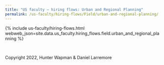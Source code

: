 ```yaml
---
title: "US faculty — hiring flows: Urban and Regional Planning"
permalink: /us-faculty/hiring-flows/Field/urban-and-regional-planning/
---
```


{% include us-faculty/hiring-flows.html webweb_json=site.data.us_faculty.hiring_flows.field.urban_and_regional_planning %}

<br>

Copyright 2022, Hunter Wapman & Daniel Larremore